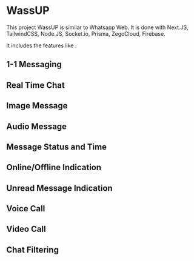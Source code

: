 # WassUP

This project WassUP is similar to Whatsapp Web. It is done with Next.JS, TailwindCSS, Node.JS, Socket.io, Prisma, ZegoCloud, Firebase.

It includes the features like :
 ## 1-1 Messaging
 ## Real Time Chat
 ## Image Message
 ## Audio Message
 ## Message Status and Time 
 ## Online/Offline Indication
 ## Unread Message Indication
 ## Voice Call
 ## Video Call
 ## Chat Filtering


